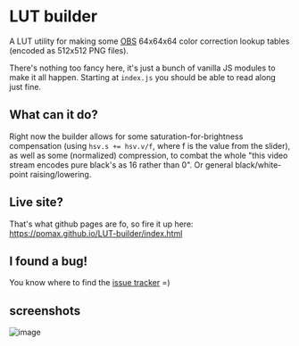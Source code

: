 # LUT builder

A LUT utility for making some [OBS](https://obsproject.com/) 64x64x64 color correction lookup tables (encoded as 512x512 PNG files).

There's nothing too fancy here, it's just a bunch of vanilla JS modules to make it all happen. Starting at `index.js` you should be able to read along just fine.

## What can it do?

Right now the builder allows for some saturation-for-brightness compensation (using `hsv.s += hsv.v/f`, where f is the value from the slider), as well as some (normalized) compression, to combat the whole "this video stream encodes pure black's as 16 rather than 0". Or general black/white-point raising/lowering. 

## Live site?

That's what github pages are fo, so fire it up here: https://pomax.github.io/LUT-builder/index.html

## I found a bug!

You know where to find the [issue tracker](https://github.com/Pomax/LUT-builder/issues) =)

## screenshots

![image](https://user-images.githubusercontent.com/177243/47676985-37e4c500-db7b-11e8-8a9b-9e2907bbacbe.png)

